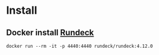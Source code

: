 # Install

## Docker install [Rundeck](https://docs.rundeck.com/docs/administration/install/installing-rundeck.html)
```
docker run --rm -it -p 4440:4440 rundeck/rundeck:4.12.0
```



